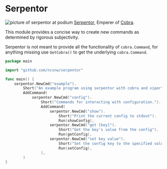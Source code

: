 # Serpentor
![picture of serpentor at podium](https://en.wikipedia.org/wiki/Serpentor#/media/File:Gijoe23.jpg)
[Serpentor](https://en.wikipedia.org/wiki/Serpentor), Emperer of [Cobra](https://github.com/spf13/cobra).

This module provides a concise way to create new commands as determined by rigorous subjectivity.

Serpentor is not meant to provide all the functionality of `cobra.Command`, for anything missing use `GetCobra()` to get the underlying `cobra.Command`.

```go
package main

import "github.com/ncsnw/serpentor"

func main() {
    serpentor.NewCmd("example").
        Short("An example program using serpentor with cobra and viper").
        AddCommand(
            serpentor.NewCmd("config").
                Short("Commands for interacting with configuration.").
                AddCommand(
                    serpentor.NewCmd("show").
                        Short("Print the current config to stdout").
                        Run(showConfig),
                    serpentor.NewCmd("get [key]").
                        Short("Get the key's value from the config").
                        Run(getConfig),
                    serpentor.NewCmd("set key value").
                        Short("Set the config key to the specified value").
                        Run(setConfig),
                ),
        )
}
```
